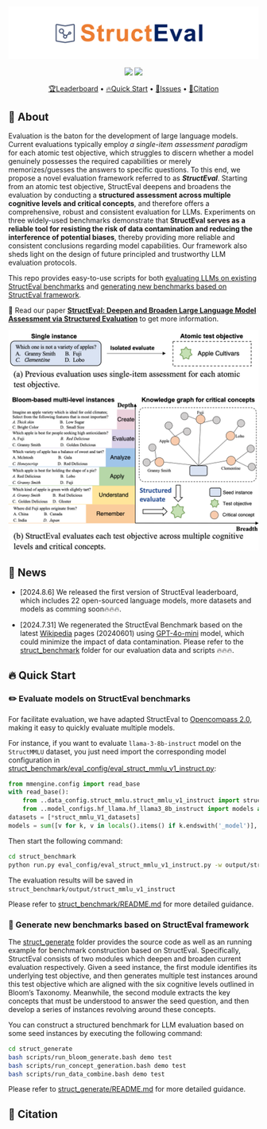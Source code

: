 ![logo](/asset/logo.png)


<p align="center">
    <a href="https://huggingface.co/spaces/Bowieee/StructEval_leaderboard"><img src="https://img.shields.io/badge/%F0%9F%8F%86-leaderboard-8A2BE2"></a>
    <!-- <a href="https://arxiv.org/abs/2407.11470"><img src="https://img.shields.io/badge/arXiv-2407.11470-b31b1b.svg"></a> -->
    <a href="https://github.com/c-box/StructEval/blob/main/LICENSE"><img src="https://img.shields.io/pypi/l/evalplus"></a>
</p>


<p align="center">
    <a href="https://huggingface.co/spaces/Bowieee/StructEval_leaderboard">🏆Leaderboard</a> •
    <a href="#-quick-start">🔥Quick Start</a> •
    <a href="#-issues">🐛Issues</a> •
    <a href="#-citation">📜Citation</a>
</p>

## 📣 About

Evaluation is the baton for the development of large language models.
Current evaluations typically employ *a single-item assessment paradigm* for each atomic test objective, which struggles to discern whether a model genuinely possesses the required capabilities or merely memorizes/guesses the answers to specific questions.
To this end, we propose a novel evaluation framework referred to as ***StructEval***. 
Starting from an atomic test objective, StructEval deepens and broadens the evaluation by conducting a **structured assessment across multiple cognitive levels and critical concepts**, and therefore offers a comprehensive, robust and consistent evaluation for LLMs.
Experiments on three widely-used benchmarks demonstrate that **StructEval serves as a reliable tool for resisting the risk of data contamination and reducing the interference of potential biases**, thereby providing more reliable and consistent conclusions regarding model capabilities. 
Our framework also sheds light on the design of future principled and trustworthy LLM evaluation protocols.

This repo provides easy-to-use scripts for both [evaluating LLMs on existing StructEval benchmarks](#️-evaluate-models-on-structeval-benchmarks) and [generating new benchmarks based on StructEval framework](#-generate-new-benchmarks-based-on-structeval-framework).

📰 Read our paper [**StructEval: Deepen and Broaden Large Language Model Assessment via Structured Evaluation**]() to get more information.

![logo](/asset/new_head.png)

## 🚀 News

* [2024.8.6] We released the first version of StructEval leaderboard, which includes 22 open-sourced language models, more datasets and models as comming soon🔥🔥🔥.

* [2024.7.31] We regenerated the StructEval Benchmark based on the latest [Wikipedia](https://www.wikipedia.org/) pages (20240601) using [GPT-4o-mini](https://openai.com/index/gpt-4o-mini-advancing-cost-efficient-intelligence/) model, which could minimize the impact of data contamination. Please refer to the [struct_benchmark](struct_benchmark) folder for our evaluation data and scripts 🔥🔥🔥.

## 🔥 Quick Start

### ✏️ Evaluate models on StructEval benchmarks

For facilitate evaluation, we have adapted StructEval to [Opencompass 2.0](https://github.com/open-compass/OpenCompass/), making it easy to quickly evaluate multiple models.

For instance, if you want to evaluate `llama-3-8b-instruct` model on the `StructMMLU` dataset, you just need import the corresponding model configuration in [struct_benchmark/eval_config/eval_struct_mmlu_v1_instruct.py](struct_benchmark/eval_config/eval_struct_mmlu_v1_instruct.py):
```python
from mmengine.config import read_base
with read_base():
    from ..data_config.struct_mmlu.struct_mmlu_v1_instruct import struct_mmlu_V1_datasets
    from ..model_configs.hf_llama.hf_llama3_8b_instruct import models as hf_llama3_8b_instruct_model
datasets = [*struct_mmlu_V1_datasets]
models = sum([v for k, v in locals().items() if k.endswith('_model')], [])
```

Then start the following command:
```bash
cd struct_benchmark
python run.py eval_config/eval_struct_mmlu_v1_instruct.py -w output/struct_mmlu_v1_instruct
```
The evaluation results will be saved in `struct_benchmark/output/struct_mmlu_v1_instruct`

Please refer to [struct_benchmark/README.md](struct_benchmark/README.md) for more detailed guidance.


### 🔨 Generate new benchmarks based on StructEval framework

The [struct_generate](struct_generate) folder provides the source code as well as an running example for benchmark construction based on StructEval. Specifically, StructEval consists of two modules which deepen and broaden current evaluation respectively.
Given a seed instance, the first module identifies its underlying test objective, and then generates multiple test instances around this test objective which are aligned with the six cognitive levels outlined in Bloom’s Taxonomy. 
Meanwhile, the second module extracts the key concepts that must be understood to answer the seed question, and then develop a series of instances revolving around these concepts.

You can construct a structured benchmark for LLM evaluation based on some seed instances by executing the following command:

```bash
cd struct_generate
bash scripts/run_bloom_generate.bash demo test
bash scripts/run_concept_generation.bash demo test
bash scripts/run_data_combine.bash demo test
```

Please refer to [struct_generate/README.md](struct_generate/README.md) for more detailed guidance.


## 📜 Citation

```bibtex
```
